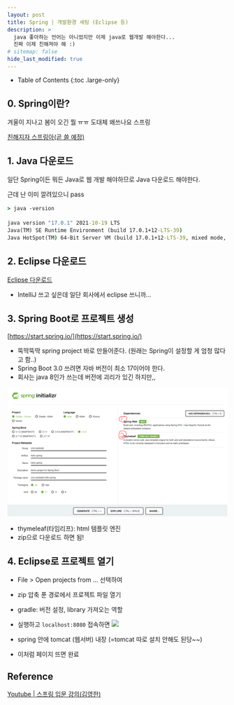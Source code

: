 ```yaml
---
layout: post
title: Spring | 개발환경 세팅 (Eclipse 등)
description: >
  java 좋아하는 언어는 아니었지만 이제 java로 웹개발 해야한다...
  진짜 이제 친해져야 해 :)
# sitemap: false
hide_last_modified: true
---
```


- Table of Contents
{:toc .large-only}


## 0. Spring이란?
겨울이 지나고 봄이 오긴 뭘 ㅠㅠ
도대체 왜쓰나요 스프링

[친해지자 스프링아(곧 쓸 예정)](/web/_posts/2023-06-26-Spring-Basic.md)

## 1. Java 다운로드
일단 Spring이든 뭐든 Java로 웹 개발 해야하므로 
Java 다운로드 해야한다.

근데 난 이미 깔려있으니 pass

~~~cmd
> java -version

java version "17.0.1" 2021-10-19 LTS
Java(TM) SE Runtime Environment (build 17.0.1+12-LTS-39)
Java HotSpot(TM) 64-Bit Server VM (build 17.0.1+12-LTS-39, mixed mode, sharing)
~~~

## 2. Eclipse 다운로드

[Eclipse 다운로드](https://www.eclipse.org/downloads/)

- IntelliJ 쓰고 싶은데 일단 회사에서 eclipse 쓰니까... 

## 3. Spring Boot로 프로젝트 생성

[https://start.spring.io/](https://start.spring.io/)

- 뚝딱뚝딱 spring project 바로 만들어준다. (원래는 Spring이 설정할 게 엄청 많다고 함..)
- Spring Boot 3.0 쓰려면 자바 버전이 최소 17이어야 한다.
- 회사는 java 8인가 쓰는데 버전에 괴리가 있긴 하지만,,

![](/assets/img/230626/springboot.png)
- thymeleaf(타임리프): html 템플릿 엔진
- zip으로 다운로드 하면 됨!


## 4. Eclipse로 프로젝트 열기
- File > Open projects from ... 선택하여
- zip 압축 푼 경로에서 프로젝트 파일 열기


- gradle: 버전 설정, library 가져오는 역할
- 실행하고 `localhost:8080` 접속하면
![](/assets/img/220626/build.png)
- spring 안에 tomcat (웹서버) 내장 (=tomcat 따로 설치 안해도 된당~~)
- 이처럼 페이지 뜨면 완료

## Reference
[Youtube | 스프링 입문 강의(김영한)](https://www.youtube.com/playlist?list=PLumVmq_uRGHgBrimIp2-7MCnoPUskVMnd)